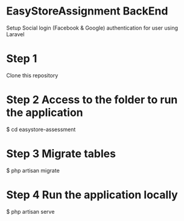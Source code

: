 # EasyStoreAssignment BackEnd
Setup Social login (Facebook &amp; Google) authentication for user using Laravel

# Step 1 
 Clone this repository 
 
 # Step 2 Access to the folder to run the application
 $ cd easystore-assessment
 
 # Step 3 Migrate tables
 $ php artisan migrate
 
 # Step 4 Run the application locally
 $ php artisan serve
